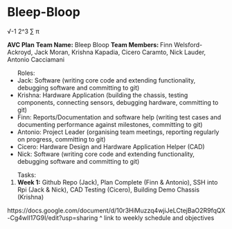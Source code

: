 # Bleep-Bloop

√-1 2^3 ∑ π

<strong>AVC Plan</strong>
<strong>Team Name:</strong> Bleep Bloop
<strong>Team Members: </strong>Finn Welsford-Ackroyd, Jack Moran, Krishna Kapadia, Cicero Caramto, Nick Lauder, Antonio Cacciamani
<ul>Roles: 
  <li>Jack: Software (writing core code and extending functionality, debugging software and committing to git)</li>
  <li>Krishna: Hardware Application (building the chassis, testing components, connecting sensors, debugging hardware, committing to git)</li>
  <li>Finn: Reports/Documentation and software help (writing test cases and documenting performance against milestones, committing to git)</li>
  <li>Antonio: Project Leader (organising team meetings, reporting regularly on progress, committing to git)</li>
  <li>Cicero: Hardware Design and Hardware Application Helper (CAD)</li>
  <li>Nick: Software (writing core code and extending functionality, debugging software and committing to git)</li>
</ul>

<ol>Tasks:
  <li><strong>Week 1:</strong> Github Repo (Jack), Plan Complete (Finn & Antonio), SSH into Rpi (Jack & Nick), CAD Testing (Cicero), Building Demo Chassis (Krishna)</li>
</ol>
https://docs.google.com/document/d/10r3HiMuzzq4wjiJeLCtejBaO2R9fqQX-Cg4wlI17G9I/edit?usp=sharing
^ link to weekly schedule and objectives
